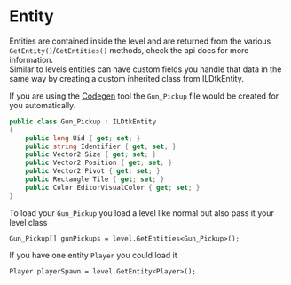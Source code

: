 # Entity

Entities are contained inside the level and are returned from the various `GetEntity()`/`GetEntities()` methods, check the api docs for more information.  
Similar to levels entities can have custom fields you handle that data in the same way by creating a custom inherited class from ILDtkEntity.  

If you are using the [Codegen](codegen.md) tool the `Gun_Pickup` file would be created for you automatically.  

```cs
public class Gun_Pickup : ILDtkEntity
{
    public long Uid { get; set; }
    public string Identifier { get; set; }
    public Vector2 Size { get; set; }
    public Vector2 Position { get; set; }
    public Vector2 Pivot { get; set; }
    public Rectangle Tile { get; set; }
    public Color EditorVisualColor { get; set; }
}
```

To load your `Gun_Pickup` you load a level like normal but also pass it your level class

```
Gun_Pickup[] gunPickups = level.GetEntities<Gun_Pickup>();
```

If you have one entity `Player` you could load it 

```
Player playerSpawn = level.GetEntity<Player>();
```
